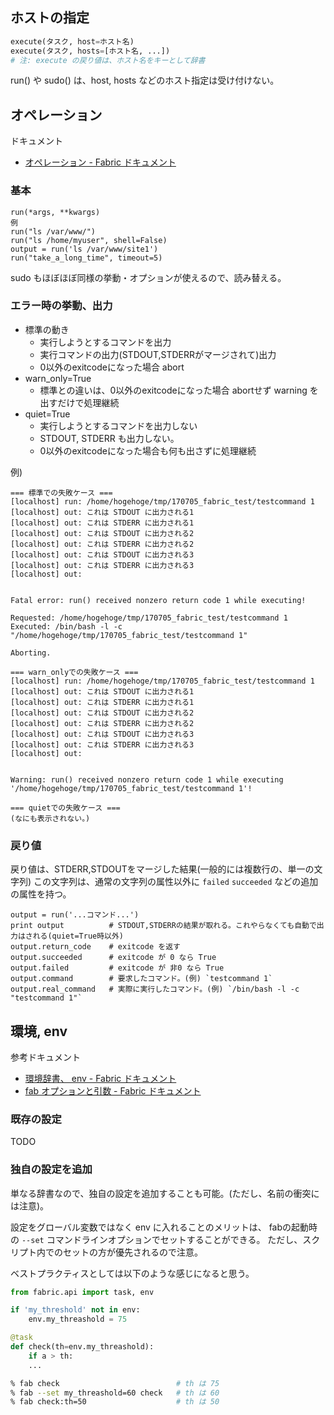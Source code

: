 
## ホストの指定

```python
execute(タスク, host=ホスト名)
execute(タスク, hosts=[ホスト名, ...])
# 注: execute の戻り値は、ホスト名をキーとして辞書
```

run() や sudo() は、host, hosts などのホスト指定は受け付けない。


## オペレーション

ドキュメント

- [オペレーション - Fabric ドキュメント](http://fabric-ja.readthedocs.io/ja/latest/api/core/operations.html)

### 基本

```
run(*args, **kwargs)
例
run("ls /var/www/")
run("ls /home/myuser", shell=False)
output = run('ls /var/www/site1')
run("take_a_long_time", timeout=5)
```

sudo もほぼほぼ同様の挙動・オプションが使えるので、読み替える。


### エラー時の挙動、出力 

- 標準の動き
    - 実行しようとするコマンドを出力
    - 実行コマンドの出力(STDOUT,STDERRがマージされて)出力
    - 0以外のexitcodeになった場合 abort
- warn_only=True
    - 標準との違いは、0以外のexitcodeになった場合 abortせず warning を出すだけで処理継続
- quiet=True
    - 実行しようとするコマンドを出力しない
    - STDOUT, STDERR も出力しない。
    - 0以外のexitcodeになった場合も何も出さずに処理継続


例)

```
=== 標準での失敗ケース ===
[localhost] run: /home/hogehoge/tmp/170705_fabric_test/testcommand 1
[localhost] out: これは STDOUT に出力される1
[localhost] out: これは STDERR に出力される1
[localhost] out: これは STDOUT に出力される2
[localhost] out: これは STDERR に出力される2
[localhost] out: これは STDOUT に出力される3
[localhost] out: これは STDERR に出力される3
[localhost] out:


Fatal error: run() received nonzero return code 1 while executing!

Requested: /home/hogehoge/tmp/170705_fabric_test/testcommand 1
Executed: /bin/bash -l -c "/home/hogehoge/tmp/170705_fabric_test/testcommand 1"

Aborting.

=== warn_onlyでの失敗ケース ===
[localhost] run: /home/hogehoge/tmp/170705_fabric_test/testcommand 1
[localhost] out: これは STDOUT に出力される1
[localhost] out: これは STDERR に出力される1
[localhost] out: これは STDOUT に出力される2
[localhost] out: これは STDERR に出力される2
[localhost] out: これは STDOUT に出力される3
[localhost] out: これは STDERR に出力される3
[localhost] out:


Warning: run() received nonzero return code 1 while executing '/home/hogehoge/tmp/170705_fabric_test/testcommand 1'!

=== quietでの失敗ケース ===
(なにも表示されない。)
```

### 戻り値

戻り値は、STDERR,STDOUTをマージした結果(一般的には複数行の、単一の文字列)
この文字列は、通常の文字列の属性以外に `failed` `succeeded` などの追加の属性を持つ。

```
output = run('...コマンド...')
print output          # STDOUT,STDERRの結果が取れる。これやらなくても自動で出力はされる(quiet=True時以外)
output.return_code    # exitcode を返す
output.succeeded      # exitcode が 0 なら True
output.failed         # exitcode が 非0 なら True
output.command        # 要求したコマンド。(例) `testcommand 1`
output.real_command   # 実際に実行したコマンド。(例) `/bin/bash -l -c "testcommand 1"`
```


## 環境, env

参考ドキュメント

- [環境辞書、 env - Fabric ドキュメント](http://fabric-ja.readthedocs.io/ja/latest/usage/env.html)
- [fab オプションと引数 - Fabric ドキュメント](http://fabric-ja.readthedocs.io/ja/latest/usage/fab.html)

### 既存の設定

TODO

### 独自の設定を追加

単なる辞書なので、独自の設定を追加することも可能。(ただし、名前の衝突には注意)。

設定をグローバル変数ではなく env に入れることのメリットは、
fabの起動時の `--set` コマンドラインオプションでセットすることができる。
ただし、スクリプト内でのセットの方が優先されるので注意。

ベストプラクティスとしては以下のような感じになると思う。

```python
from fabric.api import task, env

if 'my_threshold' not in env:
    env.my_threashold = 75

@task
def check(th=env.my_threashold):
    if a > th:
	...
```

```sh
% fab check                          # th は 75
% fab --set my_threashold=60 check   # th は 60
% fab check:th=50                    # th は 50
```

